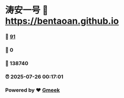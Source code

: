 # 涛安一号 :link: https://bentaoan.github.io 
### :page_facing_up: [91](https://bentaoan.github.io/tag.html) 
### :speech_balloon: 0 
### :hibiscus: 138740 
### :alarm_clock: 2025-07-26 00:17:01 
### Powered by :heart: [Gmeek](https://github.com/Meekdai/Gmeek)
